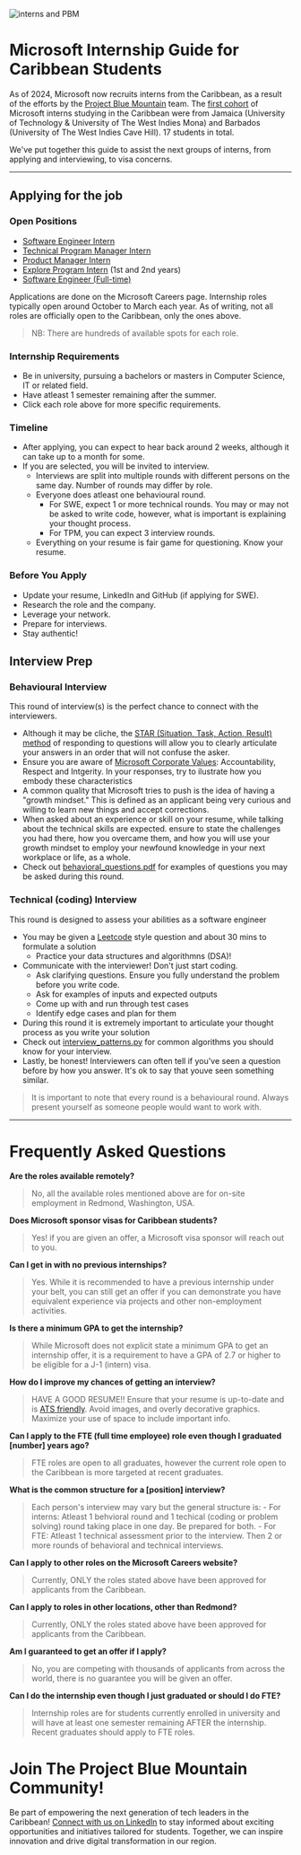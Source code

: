 ![interns and PBM](https://github.com/user-attachments/assets/62d925bc-a4f2-4d81-a2fe-2ca49d679cc0)

# Microsoft Internship Guide for Caribbean Students

As of 2024, Microsoft now recruits interns from the Caribbean, as a result of the efforts by the [Project Blue Mountain](https://www.linkedin.com/pulse/microsoft-day-university-technology-jamaica-thomas-mba-hrm-volie/) team.
The [first cohort](https://www.linkedin.com/posts/shoniquethomas_microsoftinterns-microsoftlife-activity-7203425109003403264-laSU?utm_source=share&utm_medium=member_desktop) of Microsoft interns studying in the Caribbean were from Jamaica (University of Technology & University of The West Indies Mona) and Barbados (University of The West Indies Cave Hill). 17 students in total.

We've put together this guide to assist the next groups of interns, from applying and interviewing, to visa concerns.

---

<!-- ## Table of Content
- Applying
  - Requirements
- Interview prep
  - Behavioural
  - Software Engineer (SWE)
  - Technical Program Manager (TPM)
---
-->

## Applying for the job
### Open Positions
- [Software Engineer Intern](https://jobs.careers.microsoft.com/global/en/share/1751922)
- [Technical Program Manager Intern](https://jobs.careers.microsoft.com/global/en/job/1748094)
- [Product Manager Intern](https://jobs.careers.microsoft.com/global/en/job/1748102)
- [Explore Program Intern](https://jobs.careers.microsoft.com/global/en/job/1773452) (1st and 2nd years)
- [Software Engineer (Full-time)](https://jobs.careers.microsoft.com/global/en/job/1747253)

Applications are done on the Microsoft Careers page. Internship roles typically open around October to March each year. As of writing, not all roles are officially open to the Caribbean, only the ones above.
> NB: There are hundreds of available spots for each role.

### Internship Requirements
- Be in university, pursuing a bachelors or masters in Computer Science, IT or related field.
- Have atleast 1 semester remaining after the summer.
- Click each role above for more specific requirements.

### Timeline
- After applying, you can expect to hear back around 2 weeks, although it can take up to a month for some.
- If you are selected, you will be invited to interview.
  - Interviews are split into multiple rounds with different persons on the same day. Number of rounds may differ by role.
  - Everyone does atleast one behavioural round.
    - For SWE, expect 1 or more technical rounds. You may or may not be asked to write code, however, what is important is explaining your thought process.
    - For TPM, you can expect 3 interview rounds.
  - Everything on your resume is fair game for questioning. Know your resume.
 
### Before You Apply
- Update your resume, LinkedIn and GitHub (if applying for SWE).
- Research the role and the company.
- Leverage your network.
- Prepare for interviews.
- Stay authentic!

## Interview Prep
### Behavioural Interview
This round of interview(s) is the perfect chance to connect with the interviewers. 
- Although it may be cliche, the [STAR (Situation, Task, Action, Result) method](https://www.themuse.com/advice/star-interview-method) of responding to questions will allow you to clearly articulate your answers in an order that will not confuse the asker.
- Ensure you are aware of [Microsoft Corporate Values](https://www.microsoft.com/en-us/about/corporate-values): Accountability, Respect and Intgerity. In your responses, try to ilustrate how you embody these characteristics
- A common quality that Microsoft tries to push is the idea of having a "growth mindset." This is defined as an applicant being very curious and willing to learn new things and accept corrections.
- When asked about an experience or skill on your resume, while talking about the technical skills are expected. ensure to state the challenges you had there, how you overcame them, and how you will use your growth mindset to employ your  newfound knowledge in your next workplace or life, as a whole.
- Check out [behavioral_questions.pdf](behavioral_questions.pdf) for examples of questions you may be asked during this round.

### Technical (coding) Interview
This round is designed to assess your abilities as a software engineer
- You may be given a [Leetcode](https://leetcode.com/problemset/) style question and about 30 mins to formulate a solution
  - Practice your data structures and algorithmns (DSA)!
- Communicate with the interviewer! Don't just start coding.
  - Ask clarifying questions. Ensure you fully understand the problem before you write code.
  - Ask for examples of inputs and expected outputs
  - Come up with and run through test cases
  - Identify edge cases and plan for them
- During this round it is extremely important to articulate your thought process as you write your solution
- Check out [interview_patterns.py](interview_patterns.py) for common algorithms you should know for your interview.
- Lastly, be honest! Interviewers can often tell if you've seen a question before by how you answer. It's ok to say that youve seen something similar.

> It is important to note that every round is a behavioural round. Always present yourself as someone people would want to work with.

---
<!-- ## Obtaining a Visa
Yes, Microsoft will assist you in obtaining a J-1 visa to work in the United States. Microsoft uses a third-party (currently Cultural Vistas) to handle this for new hires. 
### Documents you'll need in advance

| Police Record | |
|---|---|
| Jamaica | https://jcf.gov.jm/police-certificate/ |
| Barbados| |
| (add more) | |

| University Transcript |
|---|
| Obtain from your university. Ensure a GPA of 2.7 or higher. Unofficial transcripts may be used |
-->

# Frequently Asked Questions
**Are the roles available remotely?**
> No, all the available roles mentioned above are for on-site employment in Redmond, Washington, USA.

**Does Microsoft sponsor visas for Caribbean students?**
> Yes! if you are given an offer, a Microsoft visa sponsor will reach out to you.

**Can I get in with no previous internships?**
> Yes. While it is recommended to have a previous internship under your belt, you can still get an offer if you can demonstrate you have equivalent experience via projects and other non-employment activities.

**Is there a minimum GPA to get the internship?**
> While Microsoft does not explicit state a minimum GPA to get an internship offer, it is a requirement to have a GPA of 2.7 or higher to be eligible for a J-1 (intern) visa.

**How do I improve my chances of getting an interview?**
> HAVE A GOOD RESUME!! Ensure that your resume is up-to-date and is [ATS friendly](https://create.microsoft.com/en-us/templates/ats-resumes). Avoid images, and overly decorative graphics. Maximize your use of space to include important info.

**Can I apply to the FTE (full time employee) role even though I graduated [number] years ago?**
> FTE roles are open to all graduates, however the current role open to the Caribbean is more targeted at recent graduates.

**What is the common structure for a [position] interview?**
> Each person's interview may vary but the general structure is:
    - For interns: Atleast 1 behvioral round and 1 techical (coding or problem solving) round taking place in one day. Be prepared for both.
    - For FTE: Atleast 1 technical assessment prior to the interview. Then 2 or more rounds of behavioral and technical interviews.

**Can I apply to other roles on the Microsoft Careers website?**
> Currently, ONLY the roles stated above have been approved for applicants from the Caribbean.

**Can I apply to roles in other locations, other than Redmond?**
> Currently, ONLY the roles stated above have been approved for applicants from the Caribbean.

**Am I guaranteed to get an offer if I apply?**
> No, you are competing with thousands of applicants from across the world, there is no guarantee you will be given an offer.

**Can I do the internship even though I just graduated or should I do FTE?**
> Internship roles are for students currently enrolled in university and will have at least one semester remaining AFTER the internship. Recent graduates should apply to FTE roles.

# Join The Project Blue Mountain Community!
Be part of empowering the next generation of tech leaders in the Caribbean! [Connect with us on LinkedIn](https://www.linkedin.com/groups/13105123/) to stay informed about exciting opportunities and initiatives tailored for students. Together, we can inspire innovation and drive digital transformation in our region.
